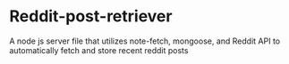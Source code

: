 # Reddit-post-retriever
A node js server file that utilizes note-fetch, mongoose, and Reddit API to automatically fetch and store recent reddit posts

